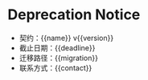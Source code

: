 # Deprecation Notice

- 契约：{{name}} v{{version}}
- 截止日期：{{deadline}}
- 迁移路径：{{migration}}
- 联系方式：{{contact}}
